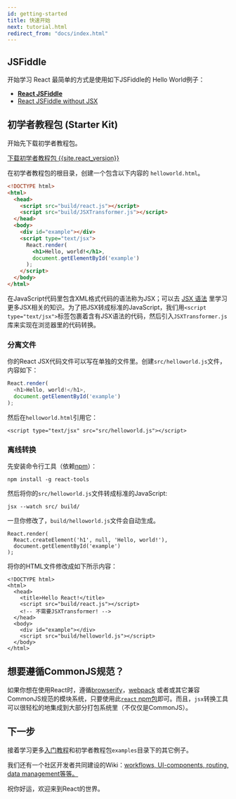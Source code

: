 ```yaml
---
id: getting-started
title: 快速开始
next: tutorial.html
redirect_from: "docs/index.html"
---
```


## JSFiddle

开始学习 React 最简单的方式是使用如下JSFiddle的 Hello World例子：

 * **[React JSFiddle](http://jsfiddle.net/reactjs/69z2wepo/)**
 * [React JSFiddle without JSX](http://jsfiddle.net/reactjs/5vjqabv3/)

## 初学者教程包 (Starter Kit)

开始先下载初学者教程包。

<div class="buttons-unit downloads">
  <a href="/react/downloads/react-{{site.react_version}}.zip" class="button">
    下载初学者教程包 {{site.react_version}}
  </a>
</div>

在初学者教程包的根目录，创建一个包含以下内容的 `helloworld.html`。

```html
<!DOCTYPE html>
<html>
  <head>
    <script src="build/react.js"></script>
    <script src="build/JSXTransformer.js"></script>
  </head>
  <body>
    <div id="example"></div>
    <script type="text/jsx">
      React.render(
        <h1>Hello, world!</h1>,
        document.getElementById('example')
      );
    </script>
  </body>
</html>
```

在JavaScript代码里包含XML格式代码的语法称为JSX；可以去 [JSX 语法](/react/docs/jsx-in-depth.html) 里学习更多JSX相关的知识。为了把JSX转成标准的JavaScript，我们用`<script type="text/jsx">`标签包裹着含有JSX语法的代码，然后引入`JSXTransformer.js`库来实现在浏览器里的代码转换。

### 分离文件

你的React JSX代码文件可以写在单独的文件里。创建`src/helloworld.js`文件，内容如下：

```javascript
React.render(
  <h1>Hello, world!</h1>,
  document.getElementById('example')
);
```

然后在`helloworld.html`引用它：

```html{10}
<script type="text/jsx" src="src/helloworld.js"></script>
```

### 离线转换

先安装命令行工具（依赖[npm](http://npmjs.org/)）：

```
npm install -g react-tools
```

然后将你的`src/helloworld.js`文件转成标准的JavaScript:

```
jsx --watch src/ build/

```

一旦你修改了，`build/helloworld.js`文件会自动生成。

```javascript{2}
React.render(
  React.createElement('h1', null, 'Hello, world!'),
  document.getElementById('example')
);
```

将你的HTML文件修改成如下所示内容：

```html{6,10}
<!DOCTYPE html>
<html>
  <head>
    <title>Hello React!</title>
    <script src="build/react.js"></script>
    <!-- 不需要JSXTransformer! -->
  </head>
  <body>
    <div id="example"></div>
    <script src="build/helloworld.js"></script>
  </body>
</html>
```

## 想要遵循CommonJS规范？

如果你想在使用React时，遵循[browserify](http://browserify.org/)，[webpack](http://webpack.github.io/) 或者或其它兼容CommonJS规范的模块系统，只要使用此[`react` npm包](https://www.npmjs.org/package/react)即可。而且，`jsx`转换工具可以很轻松的地集成到大部分打包系统里（不仅仅是CommonJS）。

## 下一步

接着学习更多[入门教程](/react/docs/tutorial.html)和初学者教程包`examples`目录下的其它例子。

我们还有一个社区开发者共同建设的Wiki：[workflows, UI-components, routing, data management等等。](https://github.com/facebook/react/wiki/Complementary-Tools)

祝你好运，欢迎来到React的世界。
